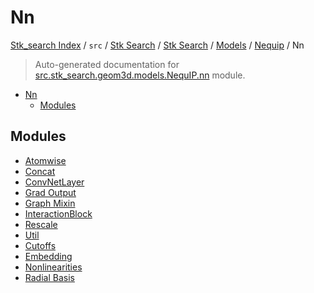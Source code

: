 # Nn

[Stk_search Index](../../../../../../README.md#stk_search-index) / `src` / [Stk Search](../../../../index.md#stk-search) / [Stk Search](../../../../index.md#stk-search) / [Models](../../index.md#models) / [Nequip](../index.md#nequip) / Nn

> Auto-generated documentation for [src.stk_search.geom3d.models.NequIP.nn](https://github.com/mohammedazzouzi15/STK_search/blob/main/src/stk_search/geom3d/models/NequIP/nn/__init__.py) module.

- [Nn](#nn)
  - [Modules](#modules)

## Modules

- [Atomwise](./_atomwise.md)
- [Concat](./_concat.md)
- [ConvNetLayer](./_convnetlayer.md)
- [Grad Output](./_grad_output.md)
- [Graph Mixin](./_graph_mixin.md)
- [InteractionBlock](./_interaction_block.md)
- [Rescale](./_rescale.md)
- [Util](./_util.md)
- [Cutoffs](./cutoffs.md)
- [Embedding](embedding/index.md)
- [Nonlinearities](./nonlinearities.md)
- [Radial Basis](./radial_basis.md)
